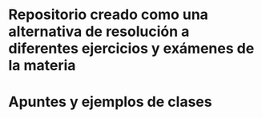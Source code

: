 # Repositorio creado como una alternativa de resolución a diferentes ejercicios y exámenes de la materia
# Apuntes y ejemplos de clases
